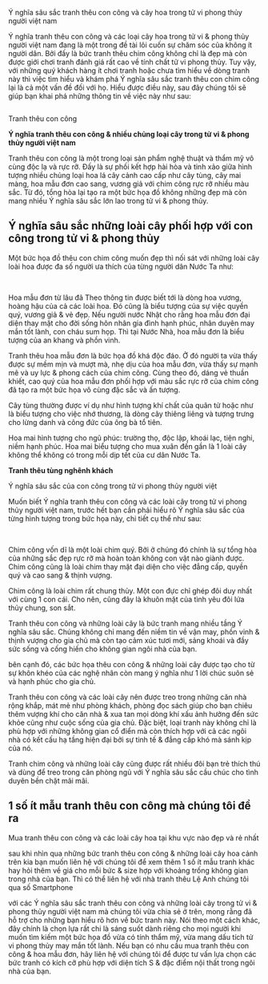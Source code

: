 <p>Ý nghĩa sâu sắc tranh thêu con công và cây hoa trong tử vi phong thủy người việt nam</p>

<p>Ý nghĩa tranh thêu con công và các loại cây hoa trong tử vi &amp; phong thủy người việt nam đang là một trong đề tài lôi cuốn sự chăm sóc của không ít người dân. Bởi đấy là bức tranh thêu chim công không chỉ là đẹp mà còn được giới chơi tranh đánh giá rất cao về tính chất tử vi phong thủy. Tuy vậy, với những quý khách hàng ít chơi tranh hoặc chưa tìm hiểu về dòng tranh này thì việc tìm hiểu và khám phá Ý nghĩa sâu sắc tranh thêu con chim công lại là cả một vấn đề đối với họ. Hiểu được điều này, sau đây chúng tôi sẽ giúp bạn khai phá những thông tin về việc này như sau:</p>

<p><img alt="" src="http://tranhtheuleanh.com/wp-content/uploads/2018/05/tranh-theu-chim-cong.jpg" /></p>

<p>Tranh thêu con công</p>

<p><strong>Ý nghĩa tranh thêu con công &amp; nhiều chủng loại cây trong tử vi &amp; phong thủy người việt nam</strong></p>

<p>Tranh thêu con công là một trong loại sản phẩm nghệ thuật và thẩm mỹ vô cùng độc lạ và rực rỡ. Đấy là sự phối kết hợp hài hòa và tinh xảo giữa hình tượng nhiều chủng loại hoa lá cây cảnh cao cấp như cây tùng, cây mai màng, hoa mẫu đơn cao sang, vương giả với chim công rực rỡ nhiều màu sắc. Từ đó, tổng hòa lại tạo ra một bức họa đồ không những đẹp mà còn mang nhiều Ý nghĩa sâu sắc lớn lao trong tử vi &amp; phong thủy.</p>

<h2><strong>Ý nghĩa sâu sắc những loài cây phối hợp với con công trong tử vi &amp; phong thủy</strong></h2>

<p>Một bức họa đồ thêu con chim công muốn đẹp thì nối sát với những loài cây loài hoa được đa số người ưa thích của từng người dân Nước Ta như:</p>

<p>&nbsp;</p>

<p>Hoa mẫu đơn từ lâu đã Theo thông tin được biết tới là dòng hoa vương, hoàng hậu của cả các loài hoa. Đó cũng là biểu tượng của sự việc quyền quý, vương giả &amp; vẻ đẹp. Nếu người nước Nhật cho rằng hoa mẫu đơn đại diện thay mặt cho đời sống hôn nhân gia đình hạnh phúc, nhân duyên may mắn tốt lành, con cháu sum họp. Thì tại Nước Nhà, hoa mẫu đơn là biểu tượng của an khang và phồn vinh.</p>

<p>Tranh thêu hoa mẫu đơn là bức họa đồ khá độc đáo. Ở đó người ta vừa thấy được sự mềm mịn và mượt mà, nhẹ dịu của hoa mẫu đơn, vừa thấy sự mạnh mẽ và uy lực &amp; phong cách của chim công. Cùng theo đó, dáng vẻ thuần khiết, cao quý của hoa mẫu đơn phối hợp với màu sắc rực rỡ của chim công đã tạo ra một bức họa vô cùng đặc sắc và ấn tượng.</p>

<p>Cây tùng thường được ví dụ như hình tượng khí chất của quân tử hoặc như là biểu tượng cho việc nhớ thương, là dòng cây thiêng liêng và tượng trưng cho lừng danh và công đức của ông bà tổ tiên.</p>

<p>Hoa mai hình tượng cho ngũ phúc: trường thọ, độc lập, khoái lạc, tiện nghi, niềm hạnh phúc. Hoa mai biểu tượng cho mua xuân đến gần là 1 loài cây không thể không có trong mỗi dịp tết của cư dân Nước Ta.</p>

<p><strong>Tranh thêu tùng nghênh khách</strong></p>

<p>Ý nghĩa sâu sắc của con công trong tử vi phong thủy người việt</p>

<p>Muốn biết Ý nghĩa tranh thêu con công và các loài cây trong tử vi phong thủy người việt nam, trước hết bạn cần phải hiểu rõ Ý nghĩa sâu sắc của từng hình tượng trong bức họa này, chi tiết cụ thể như sau:</p>

<p>&nbsp;</p>

<p>Chim công vốn dĩ là một loài chim quý. Bởi ở chúng đó chính là sự tổng hòa của những sắc đẹp rực rỡ mà hoàn toàn không con vật nào giành được. Chim công cũng là loài chim thay mặt đại diện cho việc đẳng cấp, quyền quý và cao sang &amp; thịnh vượng.</p>

<p>Chim công là loài chim rất chung thủy. Một con đực chỉ ghép đôi duy nhất với cùng 1 con cái. Cho nên, cũng đây là khuôn mặt của tình yêu đôi lứa thủy chung, son sắt.</p>

<p>Tranh thêu con công và những loài cây là bức tranh mang nhiều tầng Ý nghĩa sâu sắc. Chúng không chỉ mang đến niềm tin về vận may, phồn vinh &amp; thịnh vượng cho gia chủ mà còn tạo cảm xúc tươi mới, sảng khoái và đầy sức sống và cống hiến cho không gian ngôi nhà của bạn.</p>

<p>bên cạnh đó, các bức họa thêu con công &amp; những loài cây được tạo cho từ sự khôn khéo của các nghệ nhân còn mang ý nghĩa như 1 lời chúc suôn sẻ và hạnh phúc cho gia chủ.</p>

<p>Tranh thêu con công và các loài cây nên được treo trong những căn nhà rộng khắp, mát mẻ như phòng khách, phòng đọc sách giúp cho bạn chiêu thêm vượng khí cho căn nhà &amp; xua tan mọi dòng khí xấu ảnh hưởng đến sức khỏe cũng như cuộc sống của gia chủ. Đặc biệt, loại tranh này không chỉ là phù hợp với những không gian cổ điển mà còn thích hợp với cả các ngôi nhà có kết cấu hạ tầng hiện đại bởi sự tinh tế &amp; đẳng cấp khó mà sánh kịp của nó.</p>

<p>Tranh chim công và những loài cây cũng được rất nhiều đôi bạn trẻ thích thú và dùng để treo trong căn phòng ngủ với Ý nghĩa sâu sắc cầu chúc cho tình duyên bền chặt mãi mãi.</p>

<h2>1 số ít mẫu tranh thêu con công mà chúng tôi đề ra</h2>

<p>Mua tranh thêu con công và các loài cây hoa tại khu vực nào đẹp và rẻ nhất</p>

<p>sau khi nhìn qua những bức tranh thêu con công &amp; những loài cây hoa cảnh trên kia bạn muốn liên hệ với chúng tôi để xem thêm 1 số ít mẫu tranh khác hay hỏi thêm về giá cho mỗi bức &amp; size hợp với khoảng trống không gian trong nhà của bạn. Thì có thể liên hệ với nhà tranh thêu Lệ Anh chúng tôi qua số Smartphone</p>

<p>với các Ý nghĩa sâu sắc tranh thêu con công và những loài cây trong tử vi &amp; phong thủy người việt nam mà chúng tôi vừa chia sẻ ở trên, mong rằng đã hỗ trợ cho những bạn hiểu rõ hơn về bức tranh này. Nói theo một cách khác, đây chính là chọn lựa rất chi là sáng suốt dành riêng cho mọi người khi muốn tìm kiếm một bức họa đồ vừa có tính thẩm mỹ, vừa mang dấu tích tử vi phong thủy may mắn tốt lành. Nếu bạn có nhu cầu mua tranh thêu con công &amp; hoa mẫu đơn, hãy liên hệ với chúng tôi để được tư vấn lựa chọn các bức tranh có kích cỡ phù hợp với diện tích S &amp; đặc điểm nội thất trong ngôi nhà của bạn.</p>
